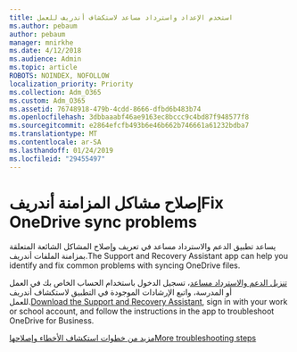 ```yaml
---
title: استخدم الإعداد واسترداد مساعد لاستكشاف أندريف للعمل
ms.author: pebaum
author: pebaum
manager: mnirkhe
ms.date: 4/12/2018
ms.audience: Admin
ms.topic: article
ROBOTS: NOINDEX, NOFOLLOW
localization_priority: Priority
ms.collection: Adm_O365
ms.custom: Adm_O365
ms.assetid: 76748918-479b-4cdd-8666-dfbd6b483b74
ms.openlocfilehash: 3dbbaaabf46ae9163ec8bccc9c4bd87f948577f8
ms.sourcegitcommit: e2864efcfb493b6e46b662b746661a61232bdba7
ms.translationtype: MT
ms.contentlocale: ar-SA
ms.lasthandoff: 01/24/2019
ms.locfileid: "29455497"
---
```

# <a name="fix-onedrive-sync-problems"></a><span data-ttu-id="12960-102">إصلاح مشاكل المزامنة أندريف</span><span class="sxs-lookup"><span data-stu-id="12960-102">Fix OneDrive sync problems</span></span>

<span data-ttu-id="12960-103">يساعد تطبيق الدعم والاسترداد مساعد في تعريف وإصلاح المشاكل الشائعة المتعلقة بمزامنة الملفات أندريف.</span><span class="sxs-lookup"><span data-stu-id="12960-103">The Support and Recovery Assistant app can help you identify and fix common problems with syncing OneDrive files.</span></span> 
  
<span data-ttu-id="12960-104">[تنزيل الدعم والاسترداد مساعد](https://aka.ms/sara)، تسجيل الدخول باستخدام الحساب الخاص بك في العمل أو المدرسة، واتبع الإرشادات الموجودة في التطبيق لاستكشاف أندريف للعمل.</span><span class="sxs-lookup"><span data-stu-id="12960-104">[Download the Support and Recovery Assistant](https://aka.ms/sara), sign in with your work or school account, and follow the instructions in the app to troubleshoot OneDrive for Business.</span></span> 
  
[<span data-ttu-id="12960-105">مزيد من خطوات استكشاف الأخطاء وإصلاحها</span><span class="sxs-lookup"><span data-stu-id="12960-105">More troubleshooting steps</span></span>](https://go.microsoft.com/fwlink/?linkid=872097)
  

